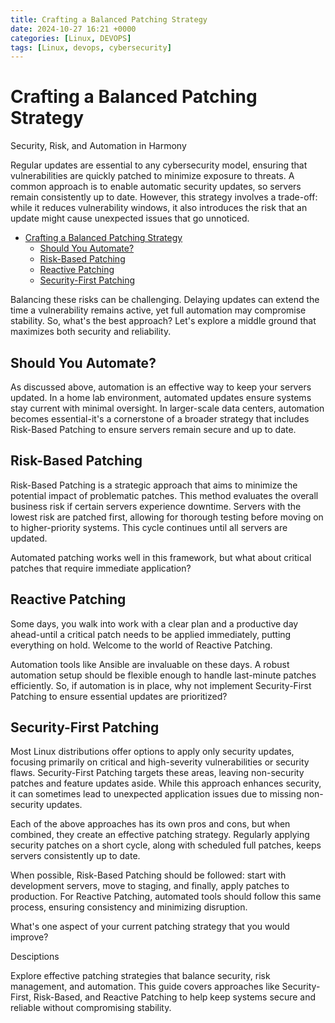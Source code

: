 ```yaml
---
title: Crafting a Balanced Patching Strategy
date: 2024-10-27 16:21 +0000
categories: [Linux, DEVOPS]
tags: [Linux, devops, cybersecurity]
---
```


# Crafting a Balanced Patching Strategy
Security, Risk, and Automation in Harmony

Regular updates are essential to any cybersecurity model, ensuring that vulnerabilities are quickly patched to minimize exposure to threats. A common approach is to enable automatic security updates, so servers remain consistently up to date. However, this strategy involves a trade-off: while it reduces vulnerability windows, it also introduces the risk that an update might cause unexpected issues that go unnoticed.
- [Crafting a Balanced Patching Strategy](#crafting-a-balanced-patching-strategy)
  - [Should You Automate?](#should-you-automate)
  - [Risk-Based Patching](#risk-based-patching)
  - [Reactive Patching](#reactive-patching)
  - [Security-First Patching](#security-first-patching)

Balancing these risks can be challenging. Delaying updates can extend the time a vulnerability remains active, yet full automation may compromise stability. So, what's the best approach? Let's explore a middle ground that maximizes both security and reliability.

## Should You Automate?

As discussed above, automation is an effective way to keep your servers updated. In a home lab environment, automated updates ensure systems stay current with minimal oversight. In larger-scale data centers, automation becomes essential-it's a cornerstone of a broader strategy that includes Risk-Based Patching to ensure servers remain secure and up to date.

## Risk-Based Patching

Risk-Based Patching is a strategic approach that aims to minimize the potential impact of problematic patches. This method evaluates the overall business risk if certain servers experience downtime. Servers with the lowest risk are patched first, allowing for thorough testing before moving on to higher-priority systems. This cycle continues until all servers are updated.

Automated patching works well in this framework, but what about critical patches that require immediate application?

## Reactive Patching

Some days, you walk into work with a clear plan and a productive day ahead-until a critical patch needs to be applied immediately, putting everything on hold. Welcome to the world of Reactive Patching.

Automation tools like Ansible are invaluable on these days. A robust automation setup should be flexible enough to handle last-minute patches efficiently. So, if automation is in place, why not implement Security-First Patching to ensure essential updates are prioritized?

## Security-First Patching

Most Linux distributions offer options to apply only security updates, focusing primarily on critical and high-severity vulnerabilities or security flaws. Security-First Patching targets these areas, leaving non-security patches and feature updates aside. While this approach enhances security, it can sometimes lead to unexpected application issues due to missing non-security updates.

Each of the above approaches has its own pros and cons, but when combined, they create an effective patching strategy. Regularly applying security patches on a short cycle, along with scheduled full patches, keeps servers consistently up to date.

When possible, Risk-Based Patching should be followed: start with development servers, move to staging, and finally, apply patches to production. For Reactive Patching, automated tools should follow this same process, ensuring consistency and minimizing disruption.

What's one aspect of your current patching strategy that you would improve?

Desciptions

Explore effective patching strategies that balance security, risk management, and automation. This guide covers approaches like Security-First, Risk-Based, and Reactive Patching to help keep systems secure and reliable without compromising stability.